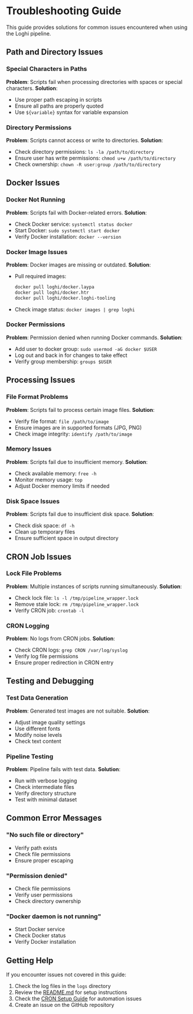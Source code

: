 # Troubleshooting Guide

This guide provides solutions for common issues encountered when using the Loghi pipeline.

## Path and Directory Issues

### Special Characters in Paths
**Problem**: Scripts fail when processing directories with spaces or special characters.
**Solution**: 
- Use proper path escaping in scripts
- Ensure all paths are properly quoted
- Use `${variable}` syntax for variable expansion

### Directory Permissions
**Problem**: Scripts cannot access or write to directories.
**Solution**:
- Check directory permissions: `ls -la /path/to/directory`
- Ensure user has write permissions: `chmod u+w /path/to/directory`
- Check ownership: `chown -R user:group /path/to/directory`

## Docker Issues

### Docker Not Running
**Problem**: Scripts fail with Docker-related errors.
**Solution**:
- Check Docker service: `systemctl status docker`
- Start Docker: `sudo systemctl start docker`
- Verify Docker installation: `docker --version`

### Docker Image Issues
**Problem**: Docker images are missing or outdated.
**Solution**:
- Pull required images:
  ```bash
  docker pull loghi/docker.laypa
  docker pull loghi/docker.htr
  docker pull loghi/docker.loghi-tooling
  ```
- Check image status: `docker images | grep loghi`

### Docker Permissions
**Problem**: Permission denied when running Docker commands.
**Solution**:
- Add user to docker group: `sudo usermod -aG docker $USER`
- Log out and back in for changes to take effect
- Verify group membership: `groups $USER`

## Processing Issues

### File Format Problems
**Problem**: Scripts fail to process certain image files.
**Solution**:
- Verify file format: `file /path/to/image`
- Ensure images are in supported formats (JPG, PNG)
- Check image integrity: `identify /path/to/image`

### Memory Issues
**Problem**: Scripts fail due to insufficient memory.
**Solution**:
- Check available memory: `free -h`
- Monitor memory usage: `top`
- Adjust Docker memory limits if needed

### Disk Space Issues
**Problem**: Scripts fail due to insufficient disk space.
**Solution**:
- Check disk space: `df -h`
- Clean up temporary files
- Ensure sufficient space in output directory

## CRON Job Issues

### Lock File Problems
**Problem**: Multiple instances of scripts running simultaneously.
**Solution**:
- Check lock file: `ls -l /tmp/pipeline_wrapper.lock`
- Remove stale lock: `rm /tmp/pipeline_wrapper.lock`
- Verify CRON job: `crontab -l`

### CRON Logging
**Problem**: No logs from CRON jobs.
**Solution**:
- Check CRON logs: `grep CRON /var/log/syslog`
- Verify log file permissions
- Ensure proper redirection in CRON entry

## Testing and Debugging

### Test Data Generation
**Problem**: Generated test images are not suitable.
**Solution**:
- Adjust image quality settings
- Use different fonts
- Modify noise levels
- Check text content

### Pipeline Testing
**Problem**: Pipeline fails with test data.
**Solution**:
- Run with verbose logging
- Check intermediate files
- Verify directory structure
- Test with minimal dataset

## Common Error Messages

### "No such file or directory"
- Verify path exists
- Check file permissions
- Ensure proper escaping

### "Permission denied"
- Check file permissions
- Verify user permissions
- Check directory ownership

### "Docker daemon is not running"
- Start Docker service
- Check Docker status
- Verify Docker installation

## Getting Help

If you encounter issues not covered in this guide:
1. Check the log files in the `logs` directory
2. Review the [README.md](README.md) for setup instructions
3. Check the [CRON Setup Guide](cron_setup_guide.md) for automation issues
4. Create an issue on the GitHub repository 
